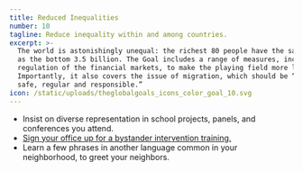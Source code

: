 ```yaml
---
title: Reduced Inequalities
number: 10
tagline: Reduce inequality within and among countries.
excerpt: >-
  The world is astonishingly unequal: the richest 80 people have the same wealth
  as the bottom 3.5 billion. The Goal includes a range of measures, including
  regulation of the financial markets, to make the playing field more level.
  Importantly, it also covers the issue of migration, which should be “orderly,
  safe, regular and responsible.”
icon: /static/uploads/theglobalgoals_icons_color_goal_10.svg
---
```

* Insist on diverse representation in school projects, panels, and conferences you attend.
* [Sign your office up for a bystander intervention training.](https://www1.nyc.gov/site/cchr/law/stop-sexual-harassment-act.page)
* Learn a few phrases in another language common in your neighborhood, to greet your neighbors.
